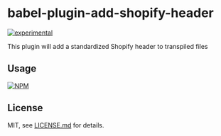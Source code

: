 # babel-plugin-add-shopify-header

[![experimental](http://badges.github.io/stability-badges/dist/experimental.svg)](http://github.com/badges/stability-badges)

This plugin will add a standardized Shopify header to transpiled files

## Usage

[![NPM](https://nodei.co/npm/babel-plugin-add-shopify-header.png)](https://www.npmjs.com/package/babel-plugin-add-shopify-header)

## License

MIT, see [LICENSE.md](http://github.com/mikkoh/babel-plugin-add-shopify-header/blob/master/LICENSE.md) for details.
